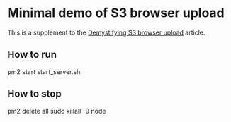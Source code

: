 # Minimal demo of S3 browser upload 

This is a supplement to the [Demystifying S3 browser upload](http://leonid.shevtsov.me/en/demystifying-s3-browser-upload) article.

## How to run
pm2 start start_server.sh

## How to stop
pm2 delete all
sudo killall -9 node
